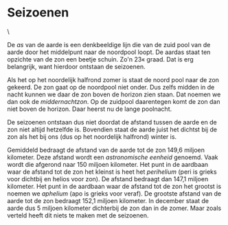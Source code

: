 # Seizoenen

\

De *as* van de aarde is een denkbeeldige lijn die van de zuid pool van
de aarde door het middelpunt naar de noordpool loopt. De aardas staat
ten opzichte van de zon een beetje schuin. Zo\'n 23« graad. Dat is erg
belangrijk, want hierdoor ontstaan de seizoenen.

Als het op het noordelijk halfrond zomer is staat de noord pool naar de
zon gekeerd. De zon gaat op de noordpool niet onder. Dus zelfs midden in
de nacht kunnen we daar de zon boven de horizon zien staan. Dat noemen
we dan ook de *middernachtzon*. Op de zuidpool daarentegen komt de zon
dan niet boven de horizon. Daar heerst nu de lange poolnacht.

De seizoenen ontstaan dus niet doordat de afstand tussen de aarde en de
zon niet altijd hetzelfde is. Bovendien staat de aarde juist het dichtst
bij de zon als het bij ons (dus op het noordelijk halfrond) winter is.

Gemiddeld bedraagt de afstand van de aarde tot de zon 149,6 miljoen
kilometer. Deze afstand wordt een *astronomische eenheid* genoemd. Vaak
wordt die afgerond naar 150 miljoen kilometer. Het punt in de aardbaan
waar de afstand tot de zon het kleinst is heet het *perihelium* (peri is
grieks voor dichtbij en helios voor zon). De afstand bedraagt dan 147,1
miljoen kilometer. Het punt in de aardbaan waar de afstand tot de zon
het grootst is noemen we *aphelium* (apo is grieks voor veraf). De
grootste afstand van de aarde tot de zon bedraagt 152,1 miljoen
kilometer. In december staat de aarde dus 5 miljoen kilometer dichterbij
de zon dan in de zomer. Maar zoals verteld heeft dit niets te maken met
de seizoenen.
